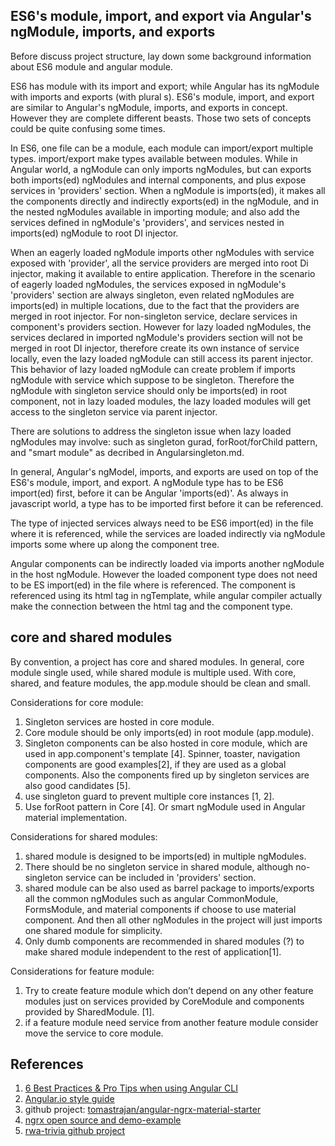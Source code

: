 
## ES6's module, import, and export via Angular's ngModule, imports, and exports
Before discuss project structure, lay down some background information about ES6 module and angular module.  

ES6 has module with its import and export; while Angular has its ngModule with imports and exports (with plural s). ES6's module, import, and export are similar to Angular's ngModule, imports, and exports in concept. However they are complete different beasts. Those two sets of concepts could be quite confusing some times.

In ES6, one file can be a module, each module can import/export multiple types. import/export make types available between modules. While in Angular world, a ngModule can only imports ngModules, but can exports both imports(ed) ngModules and internal components, and plus expose services in 'providers' section. When a ngModule is imports(ed), it makes all the components directly and indirectly exports(ed) in the ngModule, and in the nested ngModules available in importing module; and also add the services defined in ngModule's 'providers', and services nested in imports(ed) ngModule to root DI injector.

When an eagerly loaded ngModule imports other ngModules with service exposed with 'provider', all the service providers are merged into root Di injector, making it available to entire application. Therefore in the scenario of eagerly loaded ngModules, the services exposed in ngModule's 'providers' section are always singleton, even related ngModules are imports(ed) in multiple locations, due to the fact that the providers are merged in root injector.  For non-singleton service, declare services in component's providers section. However for lazy loaded ngModules, the services declared in imported ngModule's providers section will not be merged in root DI injector, therefore create its own instance of service locally, even the lazy loaded ngModule can still access its parent injector. This behavior of lazy loaded ngModule can create problem if imports ngModule with service which suppose to be singleton. Therefore the ngModule with singleton service should only be imports(ed) in root component, not in lazy loaded modules, the lazy loaded modules will get access to the singleton service via parent injector.

There are solutions to address the singleton issue when lazy loaded ngModules may involve: such as singleton gurad, forRoot/forChild pattern, and "smart module" as decribed in Angularsingleton.md.  

In general, Angular's ngModel, imports, and exports are used on top of the ES6's module, import, and export. A ngModule type has to be ES6 import(ed) first, before it can be Angular 'imports(ed)'. As always in javascript world, a type has to be imported first before it can be referenced.

The type of injected services always need to be ES6 import(ed) in the file where it is referenced, while the services are loaded indirectly via ngModule imports some where up along the component tree.

Angular components can be indirectly loaded via imports another ngModule in the host ngModule. However the loaded component type does not need to be ES import(ed) in the file where is referenced. The component is referenced using its html tag in ngTemplate, while angular compiler actually make the connection between the html tag and the component type.

## core and shared modules 
By convention, a project has core and shared modules. In general, core module single used, while shared module is multiple used. With core, shared, and feature modules, the app.module should be clean and small.

Considerations for core module:
1. Singleton services are hosted in core module.
2. Core module should be only imports(ed) in root module (app.module).
3. Singleton components can be also hosted in core module, which are used in app.component's template [4]. Spinner, toaster, navigation components are good examples[2], if they are used as a global components. Also the components fired up by singleton services are also good candidates [5].
4. use singleton guard to prevent multiple core instances [1, 2].
5. Use forRoot pattern in Core [4]. Or smart ngModule used in Angular material implementation.

Considerations for shared modules:
1. shared module is designed to be imports(ed) in multiple ngModules.
2. There should be no singleton service in shared module, although no-singleton service can be included in 'providers' section. 
3. shared module can be also used as barrel package to imports/exports all the common ngModules such as angular CommonModule, FormsModule, and material components if choose to use material component. And then all other ngModules in the project will just imports one shared module for simplicity.
4. Only dumb components are recommended in shared modules (?) to make shared module independent to the rest of application[1].

Considerations for feature module:
1. Try to create feature module which don’t depend on any other feature modules just on services provided by CoreModule and components provided by SharedModule. [1].
2. if a feature module need service from another feature module consider move the service to core module.

## **References**
1. [6 Best Practices & Pro Tips when using Angular CLI](https://medium.com/@tomastrajan/6-best-practices-pro-tips-for-angular-cli-better-developer-experience-7b328bc9db81)  
2. [Angular.io style guide](https://angular.io/guide/styleguide)
3. github project: [tomastrajan/angular-ngrx-material-starter](https://github.com/tomastrajan/angular-ngrx-material-starter) 
4. [ngrx open source and demo-example](https://github.com/ngrx/platform)
5. [rwa-trivia github project](https://github.com/anihalaney/rwa-trivia) 